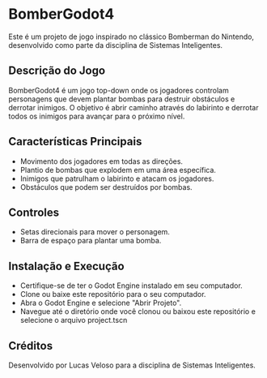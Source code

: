 # BomberGodot4
Este é um projeto de jogo inspirado no clássico Bomberman do Nintendo, desenvolvido como parte da disciplina de Sistemas Inteligentes.

## Descrição do Jogo
BomberGodot4 é um jogo top-down onde os jogadores controlam personagens que devem plantar bombas para destruir obstáculos e derrotar inimigos. O objetivo é abrir caminho através do labirinto e derrotar todos os inimigos para avançar para o próximo nível.

## Características Principais
- Movimento dos jogadores em todas as direções.
- Plantio de bombas que explodem em uma área específica.
- Inimigos que patrulham o labirinto e atacam os jogadores.
- Obstáculos que podem ser destruídos por bombas.

## Controles
- Setas direcionais para mover o personagem.
- Barra de espaço para plantar uma bomba.

## Instalação e Execução
- Certifique-se de ter o Godot Engine instalado em seu computador.
- Clone ou baixe este repositório para o seu computador.
- Abra o Godot Engine e selecione "Abrir Projeto".
- Navegue até o diretório onde você clonou ou baixou este repositório e selecione o arquivo project.tscn

## Créditos
Desenvolvido por Lucas Veloso para a disciplina de Sistemas Inteligentes.

